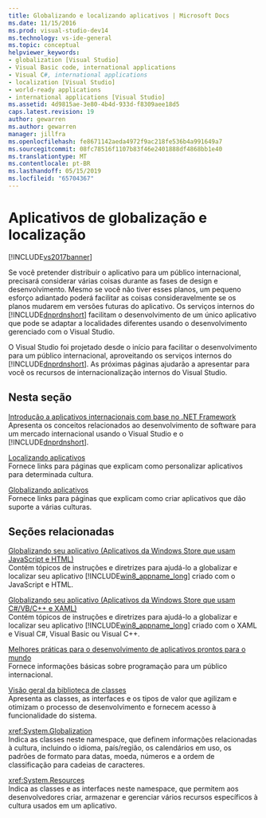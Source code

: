 ```yaml
---
title: Globalizando e localizando aplicativos | Microsoft Docs
ms.date: 11/15/2016
ms.prod: visual-studio-dev14
ms.technology: vs-ide-general
ms.topic: conceptual
helpviewer_keywords:
- globalization [Visual Studio]
- Visual Basic code, international applications
- Visual C#, international applications
- localization [Visual Studio]
- world-ready applications
- international applications [Visual Studio]
ms.assetid: 4d9815ae-3e80-4b4d-933d-f8309aee18d5
caps.latest.revision: 19
author: gewarren
ms.author: gewarren
manager: jillfra
ms.openlocfilehash: fe8671142aeda4972f9ac218fe536b4a991649a7
ms.sourcegitcommit: 08fc78516f1107b83f46e2401888df4868bb1e40
ms.translationtype: MT
ms.contentlocale: pt-BR
ms.lasthandoff: 05/15/2019
ms.locfileid: "65704367"
---
```

# <a name="globalizing-and-localizing-applications"></a>Aplicativos de globalização e localização
[!INCLUDE[vs2017banner](../includes/vs2017banner.md)]

Se você pretender distribuir o aplicativo para um público internacional, precisará considerar várias coisas durante as fases de design e desenvolvimento. Mesmo se você não tiver esses planos, um pequeno esforço adiantado poderá facilitar as coisas consideravelmente se os planos mudarem em versões futuras do aplicativo. Os serviços internos do [!INCLUDE[dnprdnshort](../includes/dnprdnshort-md.md)] facilitam o desenvolvimento de um único aplicativo que pode se adaptar a localidades diferentes usando o desenvolvimento gerenciado com o Visual Studio.  
  
 O Visual Studio foi projetado desde o início para facilitar o desenvolvimento para um público internacional, aproveitando os serviços internos do [!INCLUDE[dnprdnshort](../includes/dnprdnshort-md.md)]. As próximas páginas ajudarão a apresentar para você os recursos de internacionalização internos do Visual Studio.  
  
## <a name="in-this-section"></a>Nesta seção  
 [Introdução a aplicativos internacionais com base no .NET Framework](../ide/introduction-to-international-applications-based-on-the-dotnet-framework.md)  
 Apresenta os conceitos relacionados ao desenvolvimento de software para um mercado internacional usando o Visual Studio e o [!INCLUDE[dnprdnshort](../includes/dnprdnshort-md.md)].  
  
 [Localizando aplicativos](../ide/localizing-applications.md)  
 Fornece links para páginas que explicam como personalizar aplicativos para determinada cultura.  
  
 [Globalizando aplicativos](../ide/globalizing-applications.md)  
 Fornece links para páginas que explicam como criar aplicativos que dão suporte a várias culturas.  
  
## <a name="related-sections"></a>Seções relacionadas  
 [Globalizando seu aplicativo (Aplicativos da Windows Store que usam JavaScript e HTML)](http://go.microsoft.com/fwlink/?LinkId=258266)  
 Contém tópicos de instruções e diretrizes para ajudá-lo a globalizar e localizar seu aplicativo [!INCLUDE[win8_appname_long](../includes/win8-appname-long-md.md)] criado com o JavaScript e HTML.  
  
 [Globalizando seu aplicativo (Aplicativos da Windows Store que usam C#/VB/C++ e XAML)](http://go.microsoft.com/fwlink/?LinkId=258267)  
 Contém tópicos de instruções e diretrizes para ajudá-lo a globalizar e localizar seu aplicativo [!INCLUDE[win8_appname_long](../includes/win8-appname-long-md.md)] criado com o XAML e Visual C#, Visual Basic ou Visual C++.  
  
 [Melhores práticas para o desenvolvimento de aplicativos prontos para o mundo](https://msdn.microsoft.com/library/f08169c7-aad8-4ec3-9a21-9ebd3b89986c)  
 Fornece informações básicas sobre programação para um público internacional.  
  
 [Visão geral da biblioteca de classes](https://msdn.microsoft.com/library/7e4c5921-955d-4b06-8709-101873acf157)  
 Apresenta as classes, as interfaces e os tipos de valor que agilizam e otimizam o processo de desenvolvimento e fornecem acesso à funcionalidade do sistema.  
  
 <xref:System.Globalization>  
 Indica as classes neste namespace, que definem informações relacionadas à cultura, incluindo o idioma, país/região, os calendários em uso, os padrões de formato para datas, moeda, números e a ordem de classificação para cadeias de caracteres.  
  
 <xref:System.Resources>  
 Indica as classes e as interfaces neste namespace, que permitem aos desenvolvedores criar, armazenar e gerenciar vários recursos específicos à cultura usados em um aplicativo.
